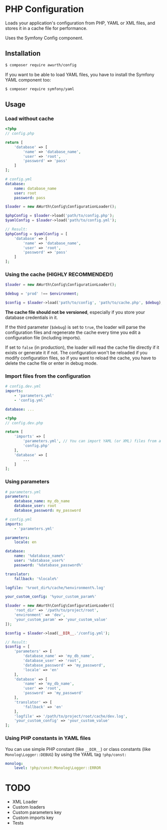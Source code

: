 # PHP Configuration

Loads your application's configuration from PHP, YAML or XML files, and stores it in a cache file for performance.

Uses the Symfony Config component.

## Installation
``` bash
$ composer require awurth/config
```

If you want to be able to load YAML files, you have to install the Symfony YAML component too:
``` bash
$ composer require symfony/yaml
```

## Usage
### Load without cache
``` php
<?php
// config.php

return [
    'database' => [
        'name' => 'database_name',
        'user' => 'root',
        'password' => 'pass'
    ]
];
```

``` yaml
# config.yml
database:
    name: database_name
    user: root
    password: pass
```

``` php
$loader = new AWurth\Config\ConfigurationLoader();

$phpConfig = $loader->load('path/to/config.php');
$yamlConfig = $loader->load('path/to/config.yml');

// Result:
$phpConfig = $yamlConfig = [
    'database' => [
        'name' => 'database_name',
        'user' => 'root',
        'password' => 'pass'
    ]
];
```

### Using the cache (HIGHLY RECOMMENDED!)
``` php
$loader = new AWurth\Config\ConfigurationLoader();

$debug = 'prod' !== $environment;

$config = $loader->load('path/to/config', 'path/to/cache.php', $debug);
```
**The cache file should not be versioned**, especially if you store your database credentials in it.

If the third parameter (`$debug`) is set to `true`, the loader will parse the configuration files and regenerate the cache every time you edit a configuration file (including imports).

If set to `false` (in production), the loader will read the cache file directly if it exists or generate it if not. The configuration won't be reloaded if you modify configuration files, so if you want to reload the cache, you have to delete the cache file or enter in debug mode.

### Import files from the configuration
``` yaml
# config.dev.yml
imports:
    - 'parameters.yml'
    - 'config.yml'

database: ...
```

``` php
<?php
// config.dev.php

return [
    'imports' => [
        'parameters.yml', // You can import YAML (or XML) files from a PHP configuration file
        'config.php'
    ],
    'database' => [
        ...
    ]
];
```

### Using parameters
``` yaml
# parameters.yml
parameters:
    database_name: my_db_name
    database_user: root
    database_password: my_password

# config.yml
imports:
    - 'parameters.yml'

parameters:
    locale: en

database:
    name: '%database_name%'
    user: '%database_user%'
    password: '%database_password%'

translator:
    fallback: '%locale%'

logfile: '%root_dir%/cache/%environment%.log'

your_custom_config: '%your_custom_param%'
```

``` php
$loader = new AWurth\Config\ConfigurationLoader([
    'root_dir' => '/path/to/project/root',
    'environment' => 'dev',
    'your_custom_param' => 'your_custom_value'
]);

$config = $loader->load(__DIR__.'/config.yml');

// Result:
$config = [
    'parameters' => [
        'database_name' => 'my_db_name',
        'database_user' => 'root',
        'database_password' => 'my_password',
        'locale' => 'en'
    ],
    'database' => [
        'name' => 'my_db_name',
        'user' => 'root',
        'password' => 'my_password'
    ],
    'translator' => [
        'fallback' => 'en'
    ],
    'logfile' => '/path/to/project/root/cache/dev.log',
    'your_custom_config' => 'your_custom_value'
];
```

### Using PHP constants in YAML files
You can use simple PHP constant (like `__DIR__`) or class constants (like `Monolog\Logger::DEBUG`) by using the YAML tag `!php/const:`

``` yaml
monolog:
    level: !php/const:Monolog\Logger::ERROR
```

# TODO
- XML Loader
- Custom loaders
- Custom parameters key
- Custom imports key
- Tests
